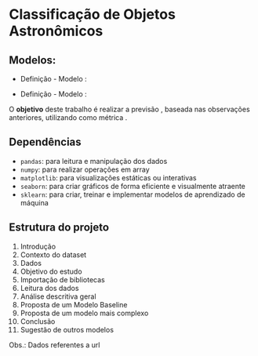 # Classificação de Objetos Astronômicos

## Modelos: 

- Definição - Modelo : 

- Definição - Modelo : 

O **objetivo** deste trabalho é realizar a previsão , baseada nas observações anteriores, utilizando como métrica .

## Dependências
- ```pandas```: para leitura e manipulação dos dados
- ```numpy```: para realizar operações em array
- ```matplotlib```: para visualizações estáticas ou interativas
- ```seaborn```: para criar gráficos de forma eficiente e visualmente atraente
- ```sklearn```: para criar, treinar e implementar modelos de aprendizado de máquina

## Estrutura do projeto
1. Introdução
2. Contexto do dataset
3. Dados
4. Objetivo do estudo
5. Importação de bibliotecas
6. Leitura dos dados
7. Análise descritiva geral
8. Proposta de um Modelo Baseline
9. Proposta de um modelo mais complexo
10. Conclusão
11. Sugestão de outros modelos

Obs.: Dados referentes a url

